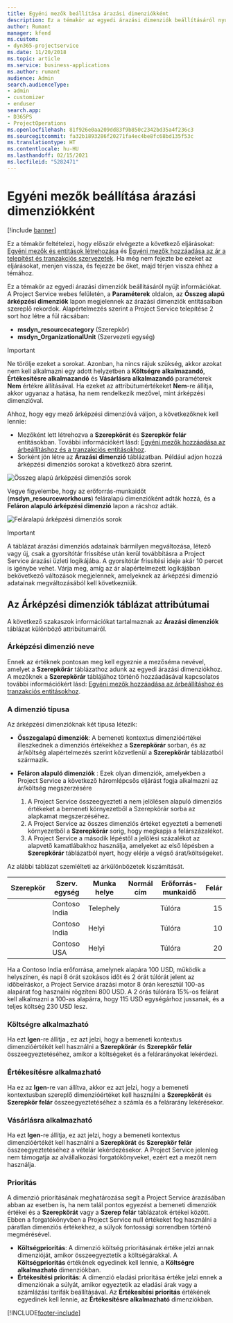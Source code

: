 ```yaml
---
title: Egyéni mezők beállítása árazási dimenziókként
description: Ez a témakör az egyedi árazási dimenziók beállításáról nyújt információkat.
author: Rumant
manager: kfend
ms.custom:
- dyn365-projectservice
ms.date: 11/20/2018
ms.topic: article
ms.service: business-applications
ms.author: rumant
audience: Admin
search.audienceType:
- admin
- customizer
- enduser
search.app:
- D365PS
- ProjectOperations
ms.openlocfilehash: 81f926e0aa209dd83f9b850c2342bd35a4f236c3
ms.sourcegitcommit: fa32b1893286f20271fa4ec4be8fc68bd135f53c
ms.translationtype: HT
ms.contentlocale: hu-HU
ms.lasthandoff: 02/15/2021
ms.locfileid: "5282471"
---
```

# <a name="setting-up-custom-fields-as-pricing-dimensions"></a>Egyéni mezők beállítása árazási dimenziókként 

[!include [banner](../includes/psa-now-project-operations.md)]

Ez a témakör feltételezi, hogy először elvégezte a következő eljárásokat: [Egyéni mezők és entitások létrehozása](create-custom-fields-entities.md) és [Egyéni mezők hozzáadása az ár a telepítést és tranzakciós szervezetek](field-references.md). Ha még nem fejezte be ezeket az eljárásokat, menjen vissza, és fejezze be őket, majd térjen vissza ehhez a témához. 

Ez a témakör az egyedi árazási dimenziók beállításáról nyújt információkat. A Project Service webes felületén, a **Paraméterek** oldalon, az **Összeg alapú árképzési dimenziók** lapon megjelennek az árazási dimenziók entitásaiban szereplő rekordok. Alapértelmezés szerint a Project Service telepítése 2 sort hoz létre a fül rácsában:

- **msdyn_resourcecategory** (Szerepkör)
- **msdyn_OrganizationalUnit** (Szervezeti egység)

> [!IMPORTANT]
> Ne törölje ezeket a sorokat. Azonban, ha nincs rájuk szükség, akkor azokat nem kell alkalmazni egy adott helyzetben a **Költségre alkalmazandó**, **Értékesítésre alkalmazandó** és **Vásárlásra alkalmazandó** paraméterek **Nem** értékre állításával. Ha ezeket az attribútumértékeket **Nem**-re állítja, akkor ugyanaz a hatása, ha nem rendelkezik mezővel, mint árképzési dimenzióval.

Ahhoz, hogy egy mező árképzési dimenzióvá váljon, a következőknek kell lennie:

- Mezőként lett létrehozva a **Szerepkörát** és **Szerepkör felár** entitásokban. További információkért lásd: [Egyéni mezők hozzáadása az árbeállításhoz és a tranzakciós entitásokhoz](field-references.md).
- Sorként jön létre az **Árazási dimenzió** táblázatban. Például adjon hozzá árképzési dimenziós sorokat a következő ábra szerint. 

![Összeg alapú árképzési dimenziós sorok](media/Amt-based-PD.png)

Vegye figyelembe, hogy az erőforrás-munkaidőt (**msdyn_resourceworkhours**) feláralapú dimenzióként adták hozzá, és a **Feláron alapuló árképzési dimenzió** lapon a rácshoz adták.

![Feláralapú árképzési dimenziós sorok](media/Markup-based-PD.png)

> [!IMPORTANT]
> A táblázat árazási dimenziós adatainak bármilyen megváltozása, létező vagy új, csak a gyorsítótár frissítése után kerül továbbításra a Project Service árazási üzleti logikájába. A gyorsítótár frissítési ideje akár 10 percet is igénybe vehet. Várja meg, amíg az ár alapértelmezett logikájában bekövetkező változások megjelennek, amelyeknek az árképzési dimenzió adatainak megváltozásából kell következniük.


## <a name="attributes-of-the-pricing-dimensions-table"></a>Az Árképzési dimenziók táblázat attribútumai
A következő szakaszok információkat tartalmaznak az **Árazási dimenziók** táblázat különböző attribútumairól.

### <a name="pricing-dimension-name"></a>Árképzési dimenzió neve
Ennek az értéknek pontosan meg kell egyeznie a mezőséma nevével, amelyet a **Szerepkörár** táblázathoz adunk az egyedi árazási dimenziókhoz. A mezőknek a **Szerepkörár** táblájához történő hozzáadásával kapcsolatos további információkért lásd: [Egyéni mezők hozzáadása az árbeállításhoz és tranzakciós entitásokhoz](field-references.md).

### <a name="type-of-dimension"></a>A dimenzió típusa
Az árképzési dimenzióknak két típusa létezik:
  
  - **Összegalapú dimenziók**: A bemeneti kontextus dimenzióértékei illeszkednek a dimenziós értékekhez a **Szerepkörár** sorban, és az ár/költség alapértelmezés szerint közvetlenül a **Szerepkörár** táblázatból származik.
  - **Feláron alapuló dimenziók** : Ezek olyan dimenziók, amelyekben a Project Service a következő háromlépcsős eljárást fogja alkalmazni az ár/költség megszerzésére
 
    1. A Project Service összeegyezteti a nem jelölésen alapuló dimenziós értékeket a bemeneti környezetből a Szerepkörár sorba az alapkamat megszerzéséhez.
    2. A Project Service az összes dimenziós értéket egyezteti a bemeneti környezetből a **Szerepkörár** sorig, hogy megkapja a felárszázalékot.
    3. A Project Service a második lépéstől a jelölési százalékot az alapvető kamatlábakhoz használja, amelyeket az első lépésben a **Szerepkörár** táblázatból nyert, hogy elérje a végső árat/költségeket.
   
   Az alábbi táblázat szemlélteti az árkülönbözetek kiszámítását.
  
| Szerepkör        | Szerv. egység    |Munka helye      |Normál cím      |Erőforrás-munkaidő      |  Felár|
| ------------|-------------|-------------------|--------------------|-------------------------|--------:|
|             | Contoso India|Telephely            |                    |Túlóra                 |15     |
|             | Contoso India|Helyi             |                    |Túlóra                 |10     |
|             | Contoso USA   |Helyi             |                    |Túlóra                 |20     |


Ha a Contoso India erőforrása, amelynek alapára 100 USD, működik a helyszínen, és napi 8 órát szokásos időt és 2 órát túlórát jelent az időbeíráskor, a Project Service árazási motor 8 órán keresztül 100-as alapárat fog használni rögzíteni 800 USD. A 2 órás túlórára 15%-os felárat kell alkalmazni a 100-as alapárra, hogy 115 USD egységárhoz jussanak, és a teljes költség 230 USD lesz.

### <a name="applicable-to-cost"></a>Költségre alkalmazható 
Ha ezt **Igen**-re állítja , ez azt jelzi, hogy a bemeneti kontextus dimenzióértékét kell használni a **Szerepkörár** és **Szerepkör felár** összeegyeztetéséhez, amikor a költségeket és a felárarányokat lekérdezi.

### <a name="applicable-to-sales"></a>Értékesítésre alkalmazható
Ha ez az **Igen**-re van állítva, akkor ez azt jelzi, hogy a bemeneti kontextusban szereplő dimenzióértéket kell használni a **Szerepkörát** és **Szerepkör felár** összeegyeztetéséhez a számla és a felárarány lekérésekor.

### <a name="applicable-to-purchase"></a>Vásárlásra alkalmazható
Ha ezt **Igen**-re állítja, ez azt jelzi, hogy a bemeneti kontextus dimenzióértékét kell használni a **Szerepkörát** és **Szerepkör felár** összeegyeztetéséhez a vételár lekérdezésekor. A Project Service jelenleg nem támogatja az alvállalkozási forgatókönyveket, ezért ezt a mezőt nem használja. 

### <a name="priority"></a>Prioritás
A dimenzió prioritásának meghatározása segít a Project Service árazásában abban az esetben is, ha nem talál pontos egyezést a bemeneti dimenziók értékei és a **Szerepkörát** vagy a **Szerep felár** táblázatok értékei között. Ebben a forgatókönyvben a Project Service null értékeket fog használni a páratlan dimenziós értékekhez, a súlyok fontossági sorrendben történő megmérésével.

- **Költségprioritás**: A dimenzió költség prioritásának értéke jelzi annak dimenzióját, amikor összeegyeztetik a költségárakkal. A **Költségprioritás** értékének egyedinek kell lennie, a **Költségre alkalmazható** dimenziókban.
- **Értékesítési prioritás**: A dimenzió eladási prioritása értéke jelzi ennek a dimenziónak a súlyát, amikor egyeztetik az eladási árak vagy a számlázási tarifák beállításával. Az **Értékesítési prioritás** értékének egyedinek kell lennie, az **Értékesítésre alkalmazható** dimenziókban.


[!INCLUDE[footer-include](../includes/footer-banner.md)]